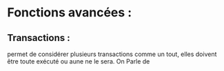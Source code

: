# Fonctions avancées :
## Transactions :
permet de considérer plusieurs transactions comme un tout, elles doivent être toute exécuté ou aune ne le sera. On Parle de 
<!--stackedit_data:
eyJoaXN0b3J5IjpbLTQzNjAyNjgxM119
-->